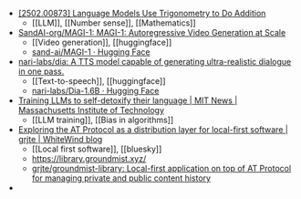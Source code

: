 - [[2502.00873] Language Models Use Trigonometry to Do Addition](https://arxiv.org/abs/2502.00873)
	- [[LLM]], [[Number sense]], [[Mathematics]]
- [SandAI-org/MAGI-1: MAGI-1: Autoregressive Video Generation at Scale](https://github.com/SandAI-org/Magi-1)
	- [[Video generation]], [[huggingface]]
	- [sand-ai/MAGI-1 · Hugging Face](https://huggingface.co/sand-ai/MAGI-1)
- [nari-labs/dia: A TTS model capable of generating ultra-realistic dialogue in one pass.](https://github.com/nari-labs/dia/)
	- [[Text-to-speech]], [[huggingface]]
	- [nari-labs/Dia-1.6B · Hugging Face](https://huggingface.co/nari-labs/Dia-1.6B)
- [Training LLMs to self-detoxify their language | MIT News | Massachusetts Institute of Technology](https://news.mit.edu/2025/training-llms-self-detoxify-their-language-0414)
	- [[LLM training]], [[Bias in algorithms]]
- [Exploring the AT Protocol as a distribution layer for local-first software | grjte | WhiteWind blog](https://whtwnd.com/grjte.sh/3lndb5weupc2r)
	- [[Local first software]], [[bluesky]]
	- https://library.groundmist.xyz/
	- [grjte/groundmist-library: Local-first application on top of AT Protocol for managing private and public content history](https://github.com/grjte/groundmist-library)
-